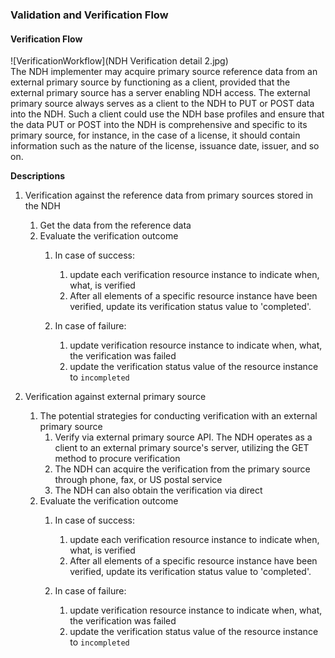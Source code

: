 ### Validation and Verification Flow
#### Verification Flow

![VerificationWorkflow](NDH Verification detail 2.jpg)  
The NDH implementer may acquire primary source reference data from an external primary source by functioning as a client, provided that the external primary source has a server enabling NDH access. The external primary source always serves as a client to the NDH to PUT or POST data into the NDH. Such a client could use the NDH base profiles and ensure that the data PUT or POST into the NDH is comprehensive and specific to its primary source, for instance, in the case of a license, it should contain information such as the nature of the license, issuance date, issuer, and so on.
 
**Descriptions**
1. Verification against the reference data from primary sources stored in the NDH
    1. Get the data from the reference data 
    2. Evaluate the verification outcome
        1. In case of success:
            1. update each verification resource instance to indicate when, what, is verified
            2. After all elements of a specific resource instance have been verified, update its verification status value to 'completed'.

        2. In case of failure:
            1. update verification resource instance to indicate when, what, the verification was failed
            2. update the verification status value of the resource instance to `incompleted`

2. Verification against external primary source
    1. The potential strategies for conducting verification with an external primary source
        1. Verify via external primary source API. The NDH operates as a client to an external primary source's server, utilizing the GET method to procure verification
        2. The NDH can acquire the verification from the primary source through phone, fax, or US postal service
        3. The NDH can also obtain the verification via direct
   2. Evaluate the verification outcome
        1. In case of success:
            1. update each verification resource instance to indicate when, what, is verified
            2. After all elements of a specific resource instance have been verified, update its verification status value to 'completed'.

        2. In case of failure:
            1. update verification resource instance to indicate when, what, the verification was failed
            2. update the verification status value of the resource instance to `incompleted`

